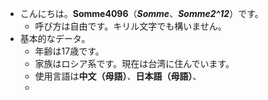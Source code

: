 - こんにちは。**Somme4096**（*__Somme__*、*__Somme2^12__*）です。
	- 呼び方は自由です。キリル文字でも構いません。
- 基本的なデータ。
	- 年齢は17歳です。
	- 家族はロシア系です。現在は台湾に住んでいます。
	- 使用言語は**中文（母語）**、**日本語（母語）**、
	-